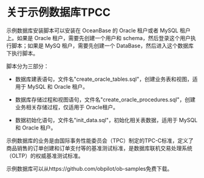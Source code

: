 关于示例数据库TPCC 
================================



示例数据库安装脚本可以安装在 OceanBase 的 Oracle 租户或者 MySQL 租户上。如果是 Oracle 租户，需要先创建一个用户和 schema，然后登录这个用户执行脚本；如果是 MySQ 租户，需要先创建一个 DataBase，然后进入这个数据库下执行脚本。

脚本分为三部分：

* 数据库建表语句，文件名"create_oracle_tables.sql"，创建业务表和视图，适用于 MySQL 和 Oracle 租户。

* 数据库存储过程和视图语句，文件名"create_oracle_procedures.sql"，创建业务相关存储过程，仅适用于 Oracle租户。

* 数据初始化语句，文件名"init_data.sql"，初始化相关表数据，适用于 MySQL 和 Oracle 租户。




示例数据库的业务是由国际事务性能委员会（TPC）制定的TPC-C标准，定义了商品销售的订单创建和订单支付等的基准测试标准，是数据库联机交易处理系统（OLTP）的权威基准测试标准。

示例数据库可以从https://github.com/obpilot/ob-samples免费下载。
